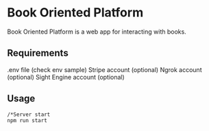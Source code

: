 # Book Oriented Platform

Book Oriented Platform is a web app for interacting with books.

## Requirements

.env file (check env sample)
Stripe account (optional)
Ngrok account (optional)
Sight Engine account (optional)


## Usage

```nodejs
/*Server start
npm run start
```
